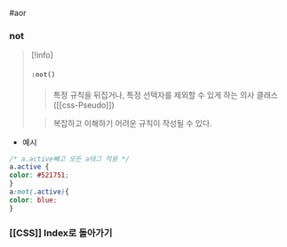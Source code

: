 #aor 
### not
>[!info]
>#### `:not()`
>
>>특정 규칙을 뒤집거나, 특정 선택자를 제외할 수 있게 하는 의사 클래스([[css-Pseudo]])
>
>>복잡하고 이해하기 어려운 규칙이 작성될 수 있다.

- 예시  
```css  
/* a.active빼고 모든 a태그 적용 */
a.active {  
color: #521751;  
}  
a:not(.active){  
color: blue;  
}
```  
### [[CSS]] Index로 돌아가기